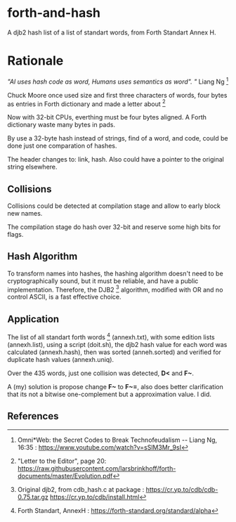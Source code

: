 # forth-and-hash

A djb2 hash list of a list of standart words, from Forth Standart Annex H.

# Rationale

_"AI uses hash code as word, Humans uses semantics as word". "_ Liang Ng [^1]

Chuck Moore once used size and first three characters of words, four bytes as entries in Forth dictionary and made a letter about [^2]

Now with 32-bit CPUs, everthing must be four bytes aligned. A Forth dictionary waste many bytes in pads. 

By use a 32-byte hash instead of strings, find of a word, and code, could be done just one comparation of hashes.

The header changes to: link, hash. Also could have a pointer to the original string elsewhere.

## Collisions

Collisions could be detected at compilation stage and allow to early block new names.

The compilation stage do hash over 32-bit and reserve some high bits for flags.

## Hash Algorithm

To transform names into hashes, the hashing algorithm doesn't need to be cryptographically sound, but it must be reliable, and have a public implementation. Therefore, the DJB2 [^3] algorithm, modified with OR and no control ASCII, is a fast effective choice.

## Application

The list of all standart forth words [^4] (annexh.txt), with some edition lists  (annexh.list), using a script (doit.sh), the djb2 hash value for each word was calculated (annexh.hash), then was sorted (anneh.sorted) and verified for duplicate hash values (annexh.uniq).

Over the 435 words, just one collision was detected, **D<** and **F~**. 

A (my) solution is propose change **F~** to **F~=**, also does better clarification that its not a bitwise one-complement but a approximation value. I did.

## References

[^1]: Omni*Web: the Secret Codes to Break Technofeudalism -- Liang Ng, 16\:35 : https://www.youtube.com/watch?v=sSlM3Mr_9sI
[^2]: "Letter to the Editor", page 20: https://raw.githubusercontent.com/larsbrinkhoff/forth-documents/master/Evolution.pdf
[^3]: Original djb2, from cdb_hash.c at package : https://cr.yp.to/cdb/cdb-0.75.tar.gz  https://cr.yp.to/cdb/install.html
[^4]: Forth Standart, AnnexH : https://forth-standard.org/standard/alpha
